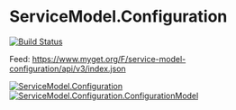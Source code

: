 # ServiceModel.Configuration

[![Build Status](https://dotnetcst.visualstudio.com/LearningProjects/_apis/build/status/twsouthwick.ServiceModel.Configuration?branchName=master)](https://dotnetcst.visualstudio.com/LearningProjects/_build/latest?definitionId=86&branchName=master)



Feed: https://www.myget.org/F/service-model-configuration/api/v3/index.json

[![ServiceModel.Configuration](https://img.shields.io/myget/service-model-configuration/vpre/ServiceModel.Configuration.svg?label=ServiceModel.Configuration&style=flat-square)](https://www.myget.org/feed/service-model-configuration/package/nuget/ServiceModel.Configuration)
[![ServiceModel.Configuration.ConfigurationModel](https://img.shields.io/myget/service-model-configuration/vpre/ServiceModel.Configuration.ConfigurationManager.svg?label=ServiceModel.Configuration.ConfigurationManager&style=flat-square)](https://www.myget.org/feed/service-model-configuration/package/nuget/ServiceModel.Configuration.ConfigurationManager)
